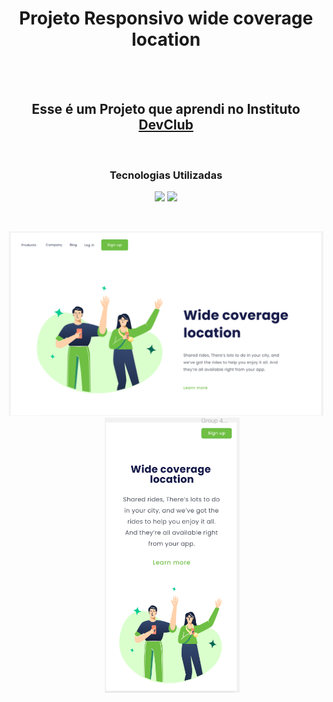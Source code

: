 <h1 align="center" >Projeto Responsivo wide coverage location</h1>
<br>
<br>
<h2 align="center" >Esse é um Projeto que aprendi no Instituto <a href="https://rodolfomori.com.br/devclub">DevClub</a></h2>
<br>
<h3 align="center" >Tecnologias Utilizadas</h3>
<p align="center"> 
<img src="https://img.shields.io/badge/HTML5-E34F26?style=for-the-badge&logo=html5&logoColor=white">
<img src="https://img.shields.io/badge/CSS3-1572B6?style=for-the-badge&logo=css3&logoColor=white">
</p>
<br>
<p float="left" align="center"  >
  
<img src="https://github.com/Carloscs10/Projeto-wide-coverage-location-responsivo/blob/master/img/projeto.widecap1pc.PNG?raw=true"  width="550px"  />
&nbsp;&nbsp;&nbsp;&nbsp;
<img src="https://github.com/Carloscs10/Projeto-wide-coverage-location-responsivo/blob/master/img/Capturar.bobile.wide3.PNG?raw=true" height="440"/>

</p>

